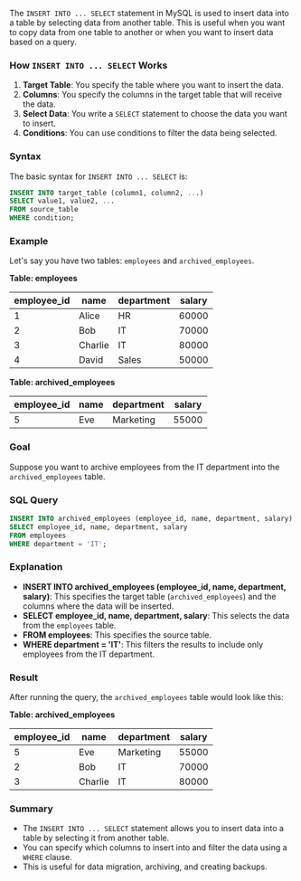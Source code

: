 The `INSERT INTO ... SELECT` statement in MySQL is used to insert data into a table by selecting data from another table. This is useful when you want to copy data from one table to another or when you want to insert data based on a query.

### How `INSERT INTO ... SELECT` Works

1. **Target Table**: You specify the table where you want to insert the data.
2. **Columns**: You specify the columns in the target table that will receive the data.
3. **Select Data**: You write a `SELECT` statement to choose the data you want to insert.
4. **Conditions**: You can use conditions to filter the data being selected.

### Syntax

The basic syntax for `INSERT INTO ... SELECT` is:

```sql
INSERT INTO target_table (column1, column2, ...)
SELECT value1, value2, ...
FROM source_table
WHERE condition;
```

### Example

Let's say you have two tables: `employees` and `archived_employees`.

**Table: employees**

| employee_id | name      | department | salary |
|-------------|-----------|------------|--------|
| 1           | Alice     | HR         | 60000  |
| 2           | Bob       | IT         | 70000  |
| 3           | Charlie   | IT         | 80000  |
| 4           | David     | Sales      | 50000  |

**Table: archived_employees**

| employee_id | name      | department | salary |
|-------------|-----------|------------|--------|
| 5           | Eve       | Marketing  | 55000  |

### Goal

Suppose you want to archive employees from the IT department into the `archived_employees` table.

### SQL Query

```sql
INSERT INTO archived_employees (employee_id, name, department, salary)
SELECT employee_id, name, department, salary
FROM employees
WHERE department = 'IT';
```

### Explanation

- **INSERT INTO archived_employees (employee_id, name, department, salary)**: This specifies the target table (`archived_employees`) and the columns where the data will be inserted.
- **SELECT employee_id, name, department, salary**: This selects the data from the `employees` table.
- **FROM employees**: This specifies the source table.
- **WHERE department = 'IT'**: This filters the results to include only employees from the IT department.

### Result

After running the query, the `archived_employees` table would look like this:

**Table: archived_employees**

| employee_id | name      | department | salary |
|-------------|-----------|------------|--------|
| 5           | Eve       | Marketing  | 55000  |
| 2           | Bob       | IT         | 70000  |
| 3           | Charlie   | IT         | 80000  |

### Summary

- The `INSERT INTO ... SELECT` statement allows you to insert data into a table by selecting it from another table.
- You can specify which columns to insert into and filter the data using a `WHERE` clause.
- This is useful for data migration, archiving, and creating backups.

